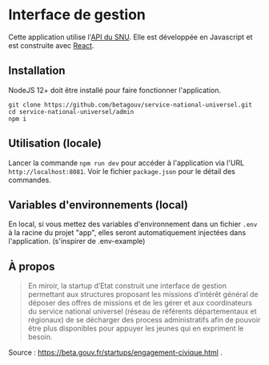 # Interface de gestion

Cette application utilise l'[API du SNU](https://github.com/betagouv/service-national-universel/tree/master/api). Elle est développée en Javascript et est construite avec [React](https://reactjs.org/).

## Installation

NodeJS 12+ doit être installé pour faire fonctionner l'application.

```
git clone https://github.com/betagouv/service-national-universel.git
cd service-national-universel/admin
npm i
```

## Utilisation (locale)

Lancer la commande `npm run dev` pour accéder à l'application via l'URL `http://localhost:8081`. Voir le fichier `package.json` pour le détail des commandes.

## Variables d'environnements (local)

En local, si vous mettez des variables d'environnement dans un fichier `.env` à la racine du projet "app", elles seront automatiquement injectées dans l'application. (s'inspirer de .env-example)

## À propos

> En miroir, la startup d’Etat construit une interface de gestion permettant aux structures proposant les missions d’intérêt général de déposer des offres de missions et de les gérer et aux coordinateurs du service national universel (réseau de référents départementaux et régionaux) de se décharger des process administratifs afin de pouvoir être plus disponibles pour appuyer les jeunes qui en expriment le besoin.

Source : https://beta.gouv.fr/startups/engagement-civique.html
.
